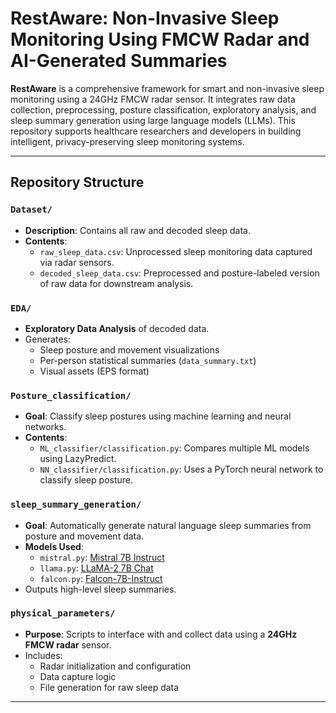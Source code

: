 # RestAware: Non-Invasive Sleep Monitoring Using FMCW Radar and AI-Generated Summaries

**RestAware** is a comprehensive framework for smart and non-invasive sleep monitoring using a 24GHz FMCW radar sensor. It integrates raw data collection, preprocessing, posture classification, exploratory analysis, and sleep summary generation using large language models (LLMs). This repository supports healthcare researchers and developers in building intelligent, privacy-preserving sleep monitoring systems.

---

## Repository Structure

### `Dataset/`

- **Description**: Contains all raw and decoded sleep data.
- **Contents**:
  - `raw_sleep_data.csv`: Unprocessed sleep monitoring data captured via radar sensors.
  - `decoded_sleep_data.csv`: Preprocessed and posture-labeled version of raw data for downstream analysis.

### `EDA/`

- **Exploratory Data Analysis** of decoded data.
- Generates:
  - Sleep posture and movement visualizations
  - Per-person statistical summaries (`data_summary.txt`)
  - Visual assets (EPS format)

### `Posture_classification/`

- **Goal**: Classify sleep postures using machine learning and neural networks.
- **Contents**:
  - `ML_classifier/classification.py`: Compares multiple ML models using LazyPredict.
  - `NN_classifier/classification.py`: Uses a PyTorch neural network to classify sleep posture.

### `sleep_summary_generation/`

- **Goal**: Automatically generate natural language sleep summaries from posture and movement data.
- **Models Used**:
  - `mistral.py`: [Mistral 7B Instruct](https://huggingface.co/mistralai/Mistral-7B-Instruct-v0.1)
  - `llama.py`: [LLaMA-2 7B Chat](https://huggingface.co/NousResearch/Llama-2-7b-chat-hf)
  - `falcon.py`: [Falcon-7B-Instruct](https://huggingface.co/tiiuae/falcon-7b-instruct)
- Outputs high-level sleep summaries.

### `physical_parameters/`

- **Purpose**: Scripts to interface with and collect data using a **24GHz FMCW radar** sensor.
- Includes:
  - Radar initialization and configuration
  - Data capture logic
  - File generation for raw sleep data

---

